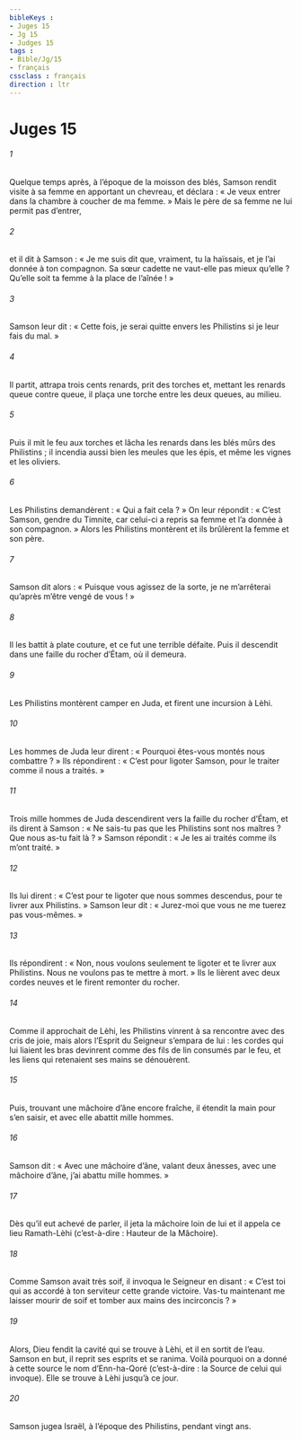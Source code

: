 ```yaml
---
bibleKeys : 
- Juges 15
- Jg 15
- Judges 15
tags : 
- Bible/Jg/15
- français
cssclass : français
direction : ltr
---
```


# Juges 15

###### 1
Quelque temps après, à l’époque de la moisson des blés, Samson rendit visite à sa femme en apportant un chevreau, et déclara : « Je veux entrer dans la chambre à coucher de ma femme. » Mais le père de sa femme ne lui permit pas d’entrer,
###### 2
et il dit à Samson : « Je me suis dit que, vraiment, tu la haïssais, et je l’ai donnée à ton compagnon. Sa sœur cadette ne vaut-elle pas mieux qu’elle ? Qu’elle soit ta femme à la place de l’aînée ! »
###### 3
Samson leur dit : « Cette fois, je serai quitte envers les Philistins si je leur fais du mal. »
###### 4
Il partit, attrapa trois cents renards, prit des torches et, mettant les renards queue contre queue, il plaça une torche entre les deux queues, au milieu.
###### 5
Puis il mit le feu aux torches et lâcha les renards dans les blés mûrs des Philistins ; il incendia aussi bien les meules que les épis, et même les vignes et les oliviers.
###### 6
Les Philistins demandèrent : « Qui a fait cela ? » On leur répondit : « C’est Samson, gendre du Timnite, car celui-ci a repris sa femme et l’a donnée à son compagnon. » Alors les Philistins montèrent et ils brûlèrent la femme et son père.
###### 7
Samson dit alors : « Puisque vous agissez de la sorte, je ne m’arrêterai qu’après m’être vengé de vous ! »
###### 8
Il les battit à plate couture, et ce fut une terrible défaite. Puis il descendit dans une faille du rocher d’Étam, où il demeura.
###### 9
Les Philistins montèrent camper en Juda, et firent une incursion à Lèhi.
###### 10
Les hommes de Juda leur dirent : « Pourquoi êtes-vous montés nous combattre ? » Ils répondirent : « C’est pour ligoter Samson, pour le traiter comme il nous a traités. »
###### 11
Trois mille hommes de Juda descendirent vers la faille du rocher d’Étam, et ils dirent à Samson : « Ne sais-tu pas que les Philistins sont nos maîtres ? Que nous as-tu fait là ? » Samson répondit : « Je les ai traités comme ils m’ont traité. »
###### 12
Ils lui dirent : « C’est pour te ligoter que nous sommes descendus, pour te livrer aux Philistins. » Samson leur dit : « Jurez-moi que vous ne me tuerez pas vous-mêmes. »
###### 13
Ils répondirent : « Non, nous voulons seulement te ligoter et te livrer aux Philistins. Nous ne voulons pas te mettre à mort. » Ils le lièrent avec deux cordes neuves et le firent remonter du rocher.
###### 14
Comme il approchait de Lèhi, les Philistins vinrent à sa rencontre avec des cris de joie, mais alors l’Esprit du Seigneur s’empara de lui : les cordes qui lui liaient les bras devinrent comme des fils de lin consumés par le feu, et les liens qui retenaient ses mains se dénouèrent.
###### 15
Puis, trouvant une mâchoire d’âne encore fraîche, il étendit la main pour s’en saisir, et avec elle abattit mille hommes.
###### 16
Samson dit :
« Avec une mâchoire d’âne, valant deux ânesses,
avec une mâchoire d’âne, j’ai abattu mille hommes. »
###### 17
Dès qu’il eut achevé de parler, il jeta la mâchoire loin de lui et il appela ce lieu Ramath-Lèhi (c’est-à-dire : Hauteur de la Mâchoire).
###### 18
Comme Samson avait très soif, il invoqua le Seigneur en disant : « C’est toi qui as accordé à ton serviteur cette grande victoire. Vas-tu maintenant me laisser mourir de soif et tomber aux mains des incirconcis ? »
###### 19
Alors, Dieu fendit la cavité qui se trouve à Lèhi, et il en sortit de l’eau. Samson en but, il reprit ses esprits et se ranima. Voilà pourquoi on a donné à cette source le nom d’Enn-ha-Qoré (c’est-à-dire : la Source de celui qui invoque). Elle se trouve à Lèhi jusqu’à ce jour.
###### 20
Samson jugea Israël, à l’époque des Philistins, pendant vingt ans.
